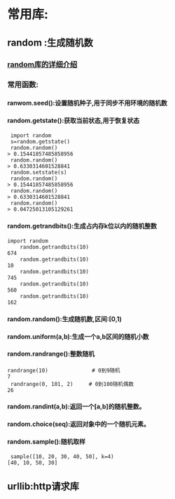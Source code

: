# 常用库:
## random :生成随机数
### [random库的详细介绍](https://blog.csdn.net/weixin_41084236/article/details/81457949)
### 常用函数:
#### ranwom.seed():设置随机种子,用于同步不用环境的随机数
#### random.getstate():获取当前状态,用于恢复状态
```
 import random
 s=random.getstate()
 random.random()
> 0.15441857485858956
 random.random()
> 0.6330314601528841
 random.setstate(s)
 random.random()
> 0.15441857485858956
 random.random()
> 0.6330314601528841
 random.random()
> 0.04725013105129261
```
#### random.getrandbits():生成占内存k位以内的随机整数
```
import random
    random.getrandbits(10)
674
    random.getrandbits(10)
10
    random.getrandbits(10)
745
    random.getrandbits(10)
560
    random.getrandbits(10)
162
```
#### random.random():生成随机数,区间:[0,1)
#### random.uniform(a,b):生成一个a,b区间的随机小数
#### random.randrange():整数随机
```
randrange(10)              # 0到9随机
7
 randrange(0, 101, 2)     # 0到100随机偶数
26
```
#### random.randint(a,b):返回一个[a,b]的随机整数。
#### random.choice(seq):返回对象中的一个随机元素。
#### random.sample():随机取样
```
 sample([10, 20, 30, 40, 50], k=4)
[40, 10, 50, 30]
```
## urllib:http请求库